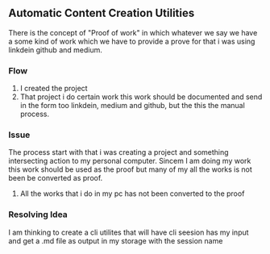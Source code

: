## Automatic Content Creation Utilities
There is the concept of "Proof of work" in which whatever we say we have a some kind of work which we have to provide a prove 
for that i was using linkdein github and medium.

### Flow
1. I created the project 
2. That project i do certain work
this work should be documented and send in the form too linkdein, medium and github, but the this the manual process. 


### Issue 

The process start with that i was creating a project and something intersecting action to my personal computer. Sincem I am doing my work this work
should be used as the proof but many of my all the works is not been be converted as proof. 

1. All the works that i do in my pc has not been converted to the proof 


### Resolving Idea
I am thinking to create a cli utilites that will have cli seesion has my input and get a .md file as output in my storage with the session name 


